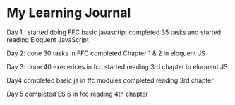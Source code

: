 # My Learning Journal 

Day 1 : 
started doing FFC basic javascript completed 35 tasks 
and started reading Eloquent JavaScript 

Day 2:
done 30 tasks in FFC
completed Chapter 1 & 2 in eloquent JS

Day 3:
done 40 execerices in fcc
started reading 3rd chapter in eloquent JS 

Day4
completed  basic ja in ffc modules
completed reading 3rd chapter 

Day 5 
completed ES 6 in fcc
reading 4th chapter
